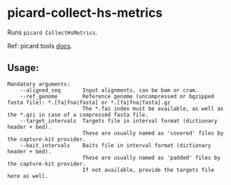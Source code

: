 # picard-collect-hs-metrics

Runs `picard CollectHsMetrics`.

Ref: picard tools [docs](https://broadinstitute.github.io/picard/command-line-overview.html).

## Usage:
```
Mandatory arguments:
    --aligned_seq       Input alignments, can be bam or cram.
    --ref_genome        Reference genome (uncompressed or bgzipped fasta file): *.[fa|fna|fasta] or *.[fa|fna|fasta].gz
                        The *.fai index must be available, as well as the *.gzi in case of a compressed fasta file.
    --target_intervals  Targets file in interval format (dictionary header + bed).
                        These are usually named as 'covered' files by the capture-kit provider.
    --bait_intervals    Baits file in interval format (dictionary header + bed).
                        These are usually named as 'padded' files by the capture-kit provider.
                        If not available, provide the targets file here as well.
```

